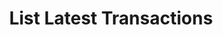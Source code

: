 ---
title: List Latest Transactions
excerpt: Retrieve a paginated, filtered list of Latest Transactions
api:
  file: temp_swagger.json
  operationId: post_api-v3-transactions-latest
hidden: false
---